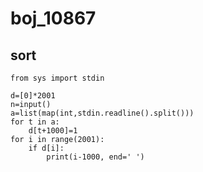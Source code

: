 # boj_10867
## sort

```python3
from sys import stdin

d=[0]*2001
n=input()
a=list(map(int,stdin.readline().split()))
for t in a:
    d[t+1000]=1
for i in range(2001):
    if d[i]:
        print(i-1000, end=' ')
```
